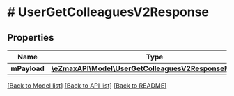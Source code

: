 # # UserGetColleaguesV2Response

## Properties

Name | Type | Description | Notes
------------ | ------------- | ------------- | -------------
**mPayload** | [**\eZmaxAPI\Model\UserGetColleaguesV2ResponseMPayload**](UserGetColleaguesV2ResponseMPayload.md) |  |

[[Back to Model list]](../../README.md#models) [[Back to API list]](../../README.md#endpoints) [[Back to README]](../../README.md)
